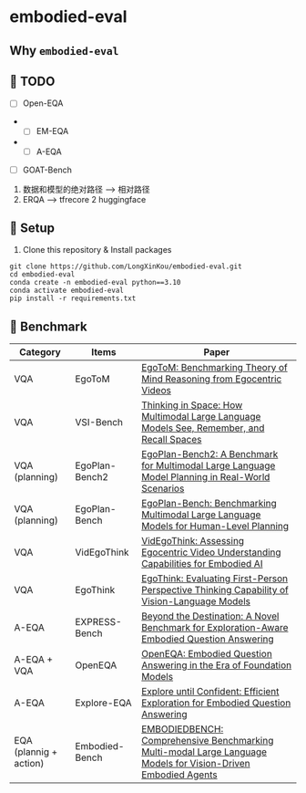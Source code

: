 # embodied-eval

## Why `embodied-eval`

## 🚀 TODO
- [ ] Open-EQA
- - [ ] EM-EQA 
- - [ ] A-EQA 
- [ ] GOAT-Bench

1. 数据和模型的绝对路径 --> 相对路径
2. ERQA --> tfrecore 2 huggingface 


## 🔨 Setup
1. Clone this repository & Install packages
```
git clone https://github.com/LongXinKou/embodied-eval.git
cd embodied-eval
conda create -n embodied-eval python==3.10
conda activate embodied-eval
pip install -r requirements.txt
```

## 🎁 Benchmark
| Category               | Items     | Paper                                                                                                                                |
|------------------------|-----------|--------------------------------------------------------------------------------------------------------------------------------------|
| VQA                    | EgoToM    | [EgoToM: Benchmarking Theory of Mind Reasoning from Egocentric Videos](https://arxiv.org/pdf/2503.22152)                             |
| VQA                    | VSI-Bench | [Thinking in Space: How Multimodal Large Language Models See, Remember, and Recall Spaces](https://arxiv.org/abs/2412.14171)         |
| VQA (planning)         | EgoPlan-Bench2 | [EgoPlan-Bench2: A Benchmark for Multimodal Large Language Model Planning in Real-World Scenarios](https://arxiv.org/abs/2412.04447) |
| VQA (planning)         | EgoPlan-Bench | [EgoPlan-Bench: Benchmarking Multimodal Large Language Models for Human-Level Planning](https://arxiv.org/pdf/2312.06722)            |
| VQA                    | VidEgoThink   | [VidEgoThink: Assessing Egocentric Video Understanding Capabilities for Embodied AI](https://arxiv.org/pdf/2410.11623)                                                                                                                                 |
| VQA                    | EgoThink | [EgoThink: Evaluating First-Person Perspective Thinking Capability of Vision-Language Models](https://arxiv.org/pdf/2311.15596)                                                            |
| A-EQA                  | EXPRESS-Bench | [Beyond the Destination: A Novel Benchmark for Exploration-Aware Embodied Question Answering](https://arxiv.org/pdf/2503.11117)      |
| A-EQA + VQA            | OpenEQA   | [OpenEQA: Embodied Question Answering in the Era of Foundation Models](https://open-eqa.github.io/assets/pdfs/paper.pdf)             |
| A-EQA                  | Explore-EQA | [Explore until Confident: Efficient Exploration for Embodied Question Answering](https://arxiv.org/pdf/2403.15941)                   |
| EQA (plannig + action) | Embodied-Bench | [EMBODIEDBENCH: Comprehensive Benchmarking Multi-modal Large Language Models for Vision-Driven Embodied Agents](https://arxiv.org/pdf/2502.09560) |

